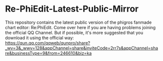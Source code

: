 # Re-PhiEdit-Latest-Public-Mirror
This repository contains the latest public version of the phigros fanmade chart editor: Re:PhiEdit. 
Come over here if you are having problems joining the official QQ Channel. 
But if possible, it's more suggested that you download it using the official way: 
https://qun.qq.com/qqweb/qunpro/share?_wv=3&_wwv=128&appChannel=share&inviteCode=2rr7s&appChannel=share&businessType=9&from=246610&biz=ka
